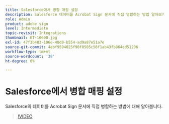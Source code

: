 ```yaml
---
title: Salesforce에서 병합 매핑 설정
description: Salesforce 데이터를 Acrobat Sign 문서에 직접 병합하는 방법 알아보기
role: Admin
product: adobe sign
level: Intermediate
topic-revisit: Integrations
thumbnail: KT-10600.jpg
exl-id: 47f3b483-106e-48d9-b554-ad9a87e51a7e
source-git-commit: 4ebf9594025f98f0505c58f1ab43fb864ed51206
workflow-type: tm+mt
source-wordcount: '38'
ht-degree: 0%

---
```


# Salesforce에서 병합 매핑 설정

Salesforce의 데이터를 Acrobat Sign 문서에 직접 병합하는 방법에 대해 알아봅니다.

>[!VIDEO](https://video.tv.adobe.com/v/3409412?quality=12&learn=on&hidetitle=true)
